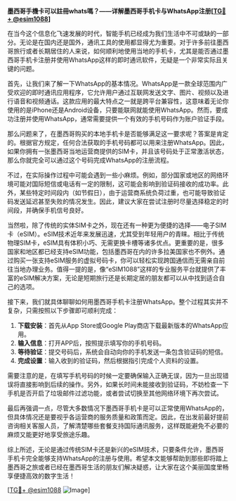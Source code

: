 **墨西哥手機卡可以註冊whats嗎？——详解墨西哥手机卡与WhatsApp注册[[TG💪+ @esim1088](https://t.me/s/esim1088)]**

在当今这个信息化飞速发展的时代，智能手机已经成为我们生活中不可或缺的一部分。无论是在国内还是国外，通讯工具的使用都显得尤为重要。对于许多前往墨西哥旅行或者长期居住的人来说，如何顺利地使用当地的手机卡，尤其是能否通过墨西哥手机卡注册并使用WhatsApp这样的即时通讯软件，无疑是一个非常实际且关键的问题。

首先，让我们来了解一下WhatsApp的基本情况。WhatsApp是一款全球范围内广受欢迎的即时通讯应用程序，它允许用户通过互联网发送文字、图片、视频以及进行语音和视频通话。这款应用的最大特点之一就是跨平台兼容性，这意味着无论你使用的是iPhone还是Android设备，只要能联网就能使用WhatsApp。然而，要成功注册并使用WhatsApp，通常需要提供一个有效的手机号码作为账户验证手段。

那么问题来了，在墨西哥购买的本地手机卡是否能够满足这一要求呢？答案是肯定的。根据官方规定，任何合法获取的手机号码都可以用来注册WhatsApp。因此，如果你拥有一张墨西哥当地运营商提供的SIM卡，并且该号码处于正常激活状态，那么你就完全可以通过这个号码完成WhatsApp的注册流程。

不过，在实际操作过程中可能会遇到一些小麻烦。例如，部分国家或地区的网络环境可能对国际短信或电话有一定的限制，这可能会影响到验证码接收的成功率。此外，某些特定时间段内（如节假日），由于运营商系统负荷过重，也可能导致验证码发送延迟甚至失败的情况发生。因此，建议大家在尝试注册时尽量选择稳定的时间段，并确保手机信号良好。

当然啦，除了传统的实体SIM卡之外，现在还有一种更为便捷的选择——电子SIM卡（eSIM）。eSIM技术近年来发展迅速，尤其受到年轻用户的青睐。相比于传统物理SIM卡，eSIM具有体积小巧、无需更换卡槽等诸多优点。更重要的是，很多国家和地区都已经支持eSIM功能，包括墨西哥在内的许多拉美国家也不例外。通过购买一张支持eSIM服务的虚拟号码卡，你可以轻松实现跨国通信而无需亲自前往当地办理业务。值得一提的是，像“eSIM1088”这样的专业服务平台就提供了丰富的eSIM解决方案，无论是短期旅行还是长期定居的朋友都可以从中找到适合自己的选项。

接下来，我们就具体聊聊如何用墨西哥手机卡注册WhatsApp。整个过程其实并不复杂，只需按照以下步骤即可顺利完成：

1. **下载安装**：首先从App Store或Google Play商店下载最新版本的WhatsApp应用。
2. **输入信息**：打开APP后，按照提示填写你的手机号码。
3. **等待验证**：提交号码后，系统会自动向你的手机发送一条包含验证码的短信。
4. **完成设置**：输入收到的验证码，然后根据指引完成个人资料的设置。

需要注意的是，在填写手机号码的时候一定要确保输入正确无误，因为一旦出现错误将直接影响到后续的操作。另外，如果长时间未能接收到验证码，不妨检查一下手机是否开启了垃圾邮件过滤功能，或者尝试切换至其他网络环境下再次尝试。

最后再强调一点，尽管大多数情况下墨西哥手机卡是可以正常使用WhatsApp的，但具体情况还是要视乎各运营商的服务质量和政策而定。因此，在出发前最好提前咨询相关客服人员，了解清楚哪些套餐支持国际通讯服务，这样既能避免不必要的麻烦又能更好地享受旅途乐趣。

综上所述，无论是通过传统SIM卡还是新兴的eSIM技术，只要条件允许，墨西哥手机卡完全能够支持WhatsApp的注册与使用。希望本文能够帮助到那些即将踏上墨西哥之旅或者已经在墨西哥生活的朋友们解决疑惑，让大家在这个美丽国度里畅享便捷高效的数字生活！ 

[[TG💪+ @esim1088](https://t.me/s/esim1088) ![Image](https://i.postimg.cc/4NQfJmqS/Snipaste-2025-05-13-00-14-12.png)]